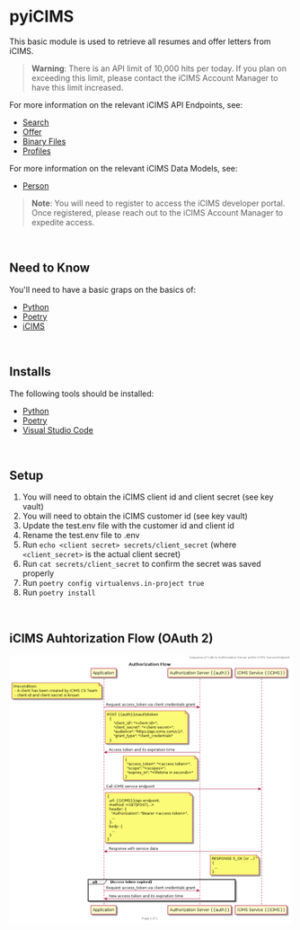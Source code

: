 # pyiCIMS

This basic module is used to retrieve all resumes and offer letters from iCIMS.

> **Warning**: There is an API limit of 10,000 hits per today. If you plan on exceeding this limit, please contact the iCIMS Account Manager to have this limit increased.

For more information on the relevant iCIMS API Endpoints, see:
- [Search](https://developer.icims.com/REST-API/Object-Types-Commands/Search-API)
- [Offer](https://developer.icims.com/REST-API/Object-Types-Commands/Offer-API)
- [Binary Files](https://developer.icims.com/REST-API/Object-Types-Commands/Binary-Files)
- [Profiles](https://developer.icims.com/REST-API/Object-Types-Commands/Profiles)

For more information on the relevant iCIMS Data Models, see:
- [Person](https://developer.icims.com/Data-Models/Person-Profile/Person)

> **Note**: You will need to register to access the iCIMS developer portal. Once registered, please reach out to the iCIMS Account Manager to expedite access.

<br>

## Need to Know

You'll need to have a basic graps on the basics of:
- [Python](https://docs.python.org/3/)
- [Poetry](https://python-poetry.org/)
- [iCIMS](https://developer.icims.com)

<br>

## Installs

The following tools should be installed:
- [Python](https://www.python.org/downloads/)
- [Poetry](https://python-poetry.org/docs/#installation)
- [Visual Studio Code](https://code.visualstudio.com/download)

<br>

## Setup

1. You will need to obtain the iCIMS client id and client secret (see key vault)
2. You will need to obtain the iCIMS customer id (see key vault)
3. Update the test.env file with the customer id and client id
4. Rename the test.env file to .env
5. Run `echo <client secret> secrets/client_secret` (where `<client_secret>` is the actual client secret)
6. Run `cat secrets/client_secret` to confirm the secret was saved properly
7. Run `poetry config virtualenvs.in-project true`
8. Run `poetry install`


<br>

## iCIMS Auhtorization Flow (OAuth 2)

![Authorization Flow](/media/app_auth_workflow.png)